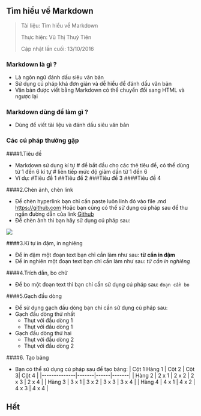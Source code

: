 ## Tìm hiểu về Markdown
> Tài liệu: Tìm hiểu về Markdown
> 
> Thực hiện: Vũ Thị Thuỷ Tiên
> 
> Cập nhật lần cuối: 13/10/2016

### Markdown là gì ?
- Là ngôn ngữ đánh dấu siêu văn bản
- Sử dụng cú pháp khá đơn giản và dễ hiểu để đánh dấu văn bản
- Văn bản được viết bằng Markdown có thể chuyển đổi sang HTML và ngược lại

### Markdown dùng để làm gì ?
- Dùng để viết tài liệu và đánh dấu siêu văn bản

### Các cú pháp thường gặp
####1.Tiêu đề
- Markdown sử dụng kí tự # để bắt đầu cho các thẻ tiêu để, có thể dùng từ 1 đến 6 kí tự # liên tiếp mức độ giảm dần từ 1 đến 6
- Ví dụ:
#Tiêu đề 1
##Tiêu đề 2
###Tiêu đề 3
####Tiêu đề 4

####2.Chèn ảnh, chèn link
- Để chèn hyperlink bạn chỉ cần paste luôn linh đó vào file .md
https://github.com
Hoặc bạn cũng có thể sử dụng cú pháp sau để thu ngắn đường dẫn của link
[Github](https://github.com)
- Để chèn ảnh thì bạn hãy sử dụng cú pháp sau:
<img src="link_anh_cua_ban">

####3.Kí tự in đậm, in nghiêng
- Để in đậm một đoạn text bạn chỉ cần làm như sau:
**từ cần in đậm**
- Để in nghiên một đoạn text bạn chỉ cần làm như sau:
*từ cần in nghiêng*

####4.Trích dẫn, bo chữ
- Để bo một đoạn text thì bạn chỉ cần sử dụng cú pháp sau:
`đoạn cần bo`

####5.Gạch đầu dòng
- Để sử dụng gạch đầu dòng bạn chỉ cần sử dụng cú pháp sau:
- Gạch đầu dòng thứ nhất
  <ul>
  <li>Thụt với đầu dòng 1</li>
  <li>Thụt với đầu dòng 1</li>
  </ul>
- Gạch đầu dòng thứ hai
  <ul>
  <li>Thụt với đầu dòng 2</li>
  <li>Thụt với đầu dòng 2</li>
  </ul>

####6. Tạo bảng
- Bạn có thể sử dụng cú pháp sau để tạo bảng:
| Cột 1 Hàng 1 | Cột 2 | Cột 3| Cột 4 |
|--------------|-------|------|-------|
| Hàng 2 | 2 x 1 | 2 x 2 | 2 x 3 | 2 x 4 |
| Hàng 3 | 3 x 1 | 3 x 2 | 3 x 3 | 3 x 4 |
| Hàng 4 | 4 x 1 | 4 x 2 | 4 x 3 | 4 x 4 |

## Hết